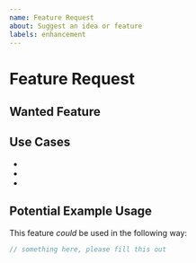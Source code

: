 ```yaml
---
name: Feature Request
about: Suggest an idea or feature
labels: enhancement
---
```


# Feature Request

## Wanted Feature
<!-- State the feature you want over here -->

## Use Cases
<!-- State the use cases of your feature, have at least 1-2 good use cases -->
- 
- 
- 

## Potential Example Usage
This feature *could* be used in the following way:
```ts
// something here, please fill this out
```

